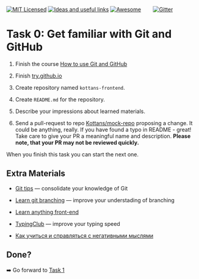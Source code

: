 [![MIT Licensed][icon-mit]][license]
[![Ideas and useful links][icon-ideas]][ideas]
[![Awesome][icon-awesome]][awesome]
&nbsp;&nbsp;&nbsp;&nbsp;&nbsp;&nbsp;
[![Gitter][icon-chat]][chat]

# Task 0: Get familiar with Git and GitHub

1. Finish the course [How to use Git and GitHub](https://www.udacity.com/course/how-to-use-git-and-github--ud775)

2. Finish [try.github.io](https://try.github.io/levels/1/challenges/1)

3. Create repository named `kottans-frontend`.

4. Create `README.md` for the repository.

5. Describe your impressions about learned materials.

6. Send a pull-request to repo [Kottans/mock-repo](https://github.com/Kottans/mock-repo) proposing a change. It could be anything, really. If you have found a typo in README - great! Take care to give your PR a meaningful name and description.
**Please note, that your PR may not be reviewed quickly.**

When you finish this task you can start the next one.

## Extra Materials

* [Git tips](http://sixrevisions.com/web-development/git-tips/) — consolidate your knowledge of Git

* [Learn git branching](http://learngitbranching.js.org) — improve your understading of branching

* [Learn anything front-end](https://learn-anything.xyz/web-development/front-end)

* [TypingClub](https://www.typingclub.com/) — improve your typing speed

* [Как учиться и справляться с негативными мыслями](https://hexletguides.github.io/learning/)

## Done?

➡️ Go forward to [Task 1](test01.md)

[icon-chat]: https://badges.gitter.im/Kottans/frontend.svg
[icon-mit]: https://img.shields.io/badge/license-MIT-blue.svg
[icon-ideas]: https://img.shields.io/badge/google--doc-ideas-ff69b4.svg
[icon-awesome]: https://cdn.rawgit.com/sindresorhus/awesome/d7305f38d29fed78fa85652e3a63e154dd8e8829/media/badge.svg

[license]: https://github.com/Kottans/web/blob/master/LICENSE.md
[awesome]: https://github.com/sindresorhus/awesome#front-end-development
[ideas]: https://docs.google.com/spreadsheets/d/1bZJhYjK3VHOS2HmQb2Fs4aHfEBt8mp1F09j9nEEDaqE/edit#gid=818017811
[chat]: https://gitter.im/Kottans/frontend?utm_source=badge&utm_medium=badge&utm_campaign=pr-badge
